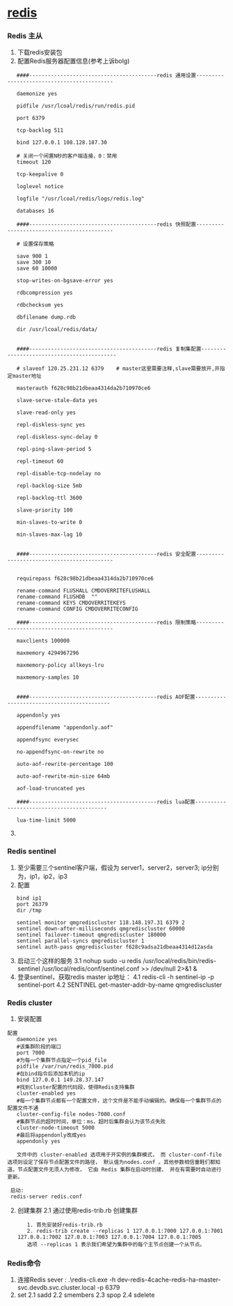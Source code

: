 # [redis](https://blog.fudenglong.site/2017/06/23/redis%E8%BF%90%E7%BB%B4%EF%BC%8C%E5%89%AF%E6%9C%AC%EF%BC%8C%E9%AB%98%E5%8F%AF%E7%94%A8/)
### Redis 主从
1. 下载redis安装包
2. 配置Redis服务器配置信息(参考上诉bolg)
 ```
    ####-----------------------------------------redis 通用设置-------------------------------------------

    daemonize yes

    pidfile /usr/lcoal/redis/run/redis.pid

    port 6379

    tcp-backlog 511

    bind 127.0.0.1 108.128.187.30

    # 关闭一个闲置N秒的客户端连接，0：禁用
    timeout 120

    tcp-keepalive 0

    loglevel notice

    logfile "/usr/lcoal/redis/logs/redis.log"

    databases 16

    ####-----------------------------------------redis 快照配置-------------------------------------------

    # 设置保存策略

    save 900 1
    save 300 10
    save 60 10000

    stop-writes-on-bgsave-error yes

    rdbcompression yes

    rdbchecksum yes

    dbfilename dump.rdb

    dir /usr/lcoal/redis/data/


    ####-----------------------------------------redis 复制集配置-------------------------------------------

    # slaveof 120.25.231.12 6379    # master这里需要注释,slave需要放开,并指定master地址

    masterauth f628c98b21dbeaa4314da2b710970ce6

    slave-serve-stale-data yes

    slave-read-only yes

    repl-diskless-sync yes

    repl-diskless-sync-delay 0

    repl-ping-slave-period 5

    repl-timeout 60

    repl-disable-tcp-nodelay no

    repl-backlog-size 5mb

    repl-backlog-ttl 3600

    slave-priority 100

    min-slaves-to-write 0

    min-slaves-max-lag 10


    ####-----------------------------------------redis 安全配置-------------------------------------------


    requirepass f628c98b21dbeaa4314da2b710970ce6

    rename-command FLUSHALL CMDOVERRITEFLUSHALL
    rename-command FLUSHDB  ""              
    rename-command KEYS CMDOVERRITEKEYS                 
    rename-command CONFIG CMDOVERRITECONFIG          

    ####-----------------------------------------redis 限制策略-------------------------------------------

    maxclients 100000

    maxmemory 4294967296

    maxmemory-policy allkeys-lru

    maxmemory-samples 10


    ####-----------------------------------------redis AOF配置-------------------------------------------

    appendonly yes

    appendfilename "appendonly.aof"

    appendfsync everysec

    no-appendfsync-on-rewrite no

    auto-aof-rewrite-percentage 100

    auto-aof-rewrite-min-size 64mb

    aof-load-truncated yes

    ####-----------------------------------------redis lua配置------------------------------------------

    lua-time-limit 5000
 ```
3. 
### Redis sentinel
1. 至少需要三个sentinel客户端，假设为 server1，server2，server3; ip分别为，ip1，ip2，ip3
2. 配置
 ```
    bind ip1
    port 26379
    dir /tmp

    sentinel monitor qmgrediscluster 118.148.197.31 6379 2
    sentinel down-after-milliseconds qmgrediscluster 60000
    sentinel failover-timeout qmgrediscluster 180000
    sentinel parallel-syncs qmgrediscluster 1
    sentinel auth-pass qmgrediscluster f628c9adsa21dbeaa4314d12asda
 ```
3. 启动三个这样的服务
    3.1 nohup sudo -u redis /usr/local/redis/bin/redis-sentinel /usr/local/redis/conf/sentinel.conf >> /dev/null 2>&1 &
4. 登录sentinel，获取redis master ip地址：
    4.1 redis-cli -h sentinel-ip -p sentinel-port
    4.2 SENTINEL get-master-addr-by-name qmgrediscluster


### Redis cluster
1. 安装配置
 ```
 配置
    daemonize yes
    #该集群阶段的端口
    port 7000
    #为每一个集群节点指定一个pid_file
    pidfile /var/run/redis_7000.pid
    #在bind指令后添加本机的ip
    bind 127.0.0.1 149.28.37.147
    #找到Cluster配置的代码段，使得Redis支持集群
    cluster-enabled yes
    #每一个集群节点都有一个配置文件，这个文件是不能手动编辑的。确保每一个集群节点的配置文件不通
    cluster-config-file nodes-7000.conf
    #集群节点的超时时间，单位：ms，超时后集群会认为该节点失败
    cluster-node-timeout 5000
    #最后将appendonly改成yes
    appendonly yes

    文件中的 cluster-enabled 选项用于开实例的集群模式， 而 cluster-conf-file 选项则设定了保存节点配置文件的路径， 默认值为nodes.conf 。其他参数相信童鞋们都知道。节点配置文件无须人为修改， 它由 Redis 集群在启动时创建， 并在有需要时自动进行更新。

  启动: 
  redis-server redis.conf
 ```
 
 2. 创建集群
    2.1 通过使用redis-trib.rb 创建集群
     ```
        1. 首先安装好redis-trib.rb
        2. redis-trib create --replicas 1 127.0.0.1:7000 127.0.0.1:7001 127.0.0.1:7002 127.0.0.1:7003 127.0.0.1:7004 127.0.0.1:7005
        选项 --replicas 1 表示我们希望为集群中的每个主节点创建一个从节点。
     ```

### Redis命令
1. 连接Redis sever : .\redis-cli.exe  -h dev-redis-4cache-redis-ha-master-svc.devdb.svc.cluster.local -p 6379
2. set
    2.1 sadd
    2.2 smembers
    2.3 spop
    2.4 sdelete